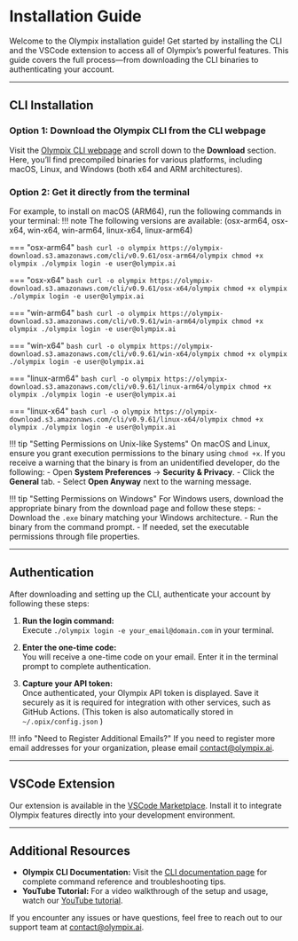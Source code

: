 # Installation Guide

Welcome to the Olympix installation guide! Get started by installing the CLI and the VSCode extension to access all of Olympix’s powerful features. This guide covers the full process—from downloading the CLI binaries to authenticating your account.

---

## CLI Installation

### Option 1: Download the Olympix CLI from the CLI webpage

Visit the [Olympix CLI webpage](https://olympix-download.s3.amazonaws.com/cli/cli_doc.html) and scroll down to the **Download** section. Here, you’ll find precompiled binaries for various platforms, including macOS, Linux, and Windows (both x64 and ARM architectures).

### Option 2: Get it directly from the terminal

For example, to install on macOS (ARM64), run the following commands in your terminal:
!!! note 
    The following versions are available: (osx-arm64, osx-x64, win-x64, win-arm64, linux-x64, linux-arm64)

=== "osx-arm64"
    ```bash
    curl -o olympix https://olympix-download.s3.amazonaws.com/cli/v0.9.61/osx-arm64/olympix
    chmod +x olympix
    ./olympix login -e user@olympix.ai
    ```

=== "osx-x64"
    ```bash
    curl -o olympix https://olympix-download.s3.amazonaws.com/cli/v0.9.61/osx-x64/olympix
    chmod +x olympix
    ./olympix login -e user@olympix.ai
    ```

=== "win-arm64"
    ```bash
    curl -o olympix https://olympix-download.s3.amazonaws.com/cli/v0.9.61/win-arm64/olympix
    chmod +x olympix
    ./olympix login -e user@olympix.ai
    ```

=== "win-x64"
    ```bash
    curl -o olympix https://olympix-download.s3.amazonaws.com/cli/v0.9.61/win-x64/olympix
    chmod +x olympix
    ./olympix login -e user@olympix.ai
    ```

=== "linux-arm64"
    ```bash
    curl -o olympix https://olympix-download.s3.amazonaws.com/cli/v0.9.61/linux-arm64/olympix
    chmod +x olympix
    ./olympix login -e user@olympix.ai
    ```

=== "linux-x64"
    ```bash
    curl -o olympix https://olympix-download.s3.amazonaws.com/cli/v0.9.61/linux-x64/olympix
    chmod +x olympix
    ./olympix login -e user@olympix.ai
    ```


!!! tip "Setting Permissions on Unix-like Systems"
    On macOS and Linux, ensure you grant execution permissions to the binary using `chmod +x`. If you receive a warning that the binary is from an unidentified developer, do the following:
    - Open **System Preferences** → **Security & Privacy**.
    - Click the **General** tab.
    - Select **Open Anyway** next to the warning message.

!!! tip "Setting Permissions on Windows"
    For Windows users, download the appropriate binary from the download page and follow these steps:
    - Download the `.exe` binary matching your Windows architecture.
    - Run the binary from the command prompt.
    - If needed, set the executable permissions through file properties.

---

## Authentication

After downloading and setting up the CLI, authenticate your account by following these steps:

1. **Run the login command:**  
   Execute `./olympix login -e your_email@domain.com` in your terminal.
   
2. **Enter the one-time code:**  
   You will receive a one-time code on your email. Enter it in the terminal prompt to complete authentication.
   
3. **Capture your API token:**  
   Once authenticated, your Olympix API token is displayed. Save it securely as it is required for integration with other services, such as GitHub Actions. (This token is also automatically stored in `~/.opix/config.json` )

!!! info "Need to Register Additional Emails?"
    If you need to register more email addresses for your organization, please email [contact@olympix.ai](mailto:contact@olympix.ai).

---

## VSCode Extension

Our extension is available in the [VSCode Marketplace](https://marketplace.visualstudio.com/items?itemName=Olympixai.olympix). Install it to integrate Olympix features directly into your development environment.

---

## Additional Resources

- **Olympix CLI Documentation:** Visit the [CLI documentation page](./CLI/index.md) for complete command reference and troubleshooting tips.
- **YouTube Tutorial:** For a video walkthrough of the setup and usage, watch our [YouTube tutorial](https://youtu.be/x7Apoq2PgT0).

If you encounter any issues or have questions, feel free to reach out to our support team at [contact@olympix.ai](mailto:contact@olympix.ai).